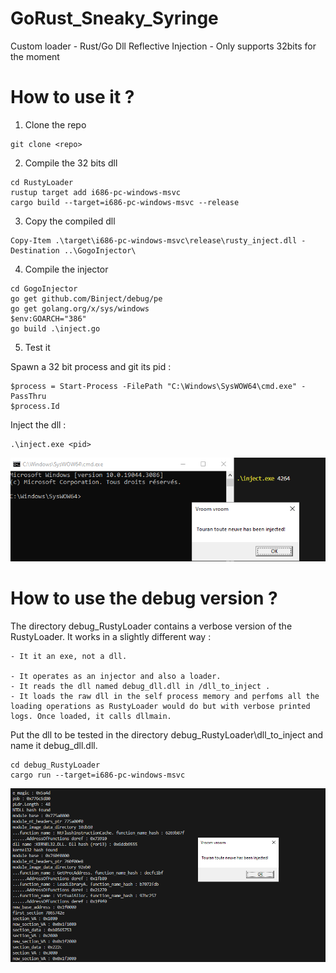 # GoRust_Sneaky_Syringe
Custom loader - Rust/Go Dll Reflective Injection - Only supports 32bits for the moment

# How to use it ?

1. Clone the repo
```
git clone <repo>
```

2. Compile the 32 bits dll
```
cd RustyLoader
rustup target add i686-pc-windows-msvc
cargo build --target=i686-pc-windows-msvc --release
```

3. Copy the compiled dll
```
Copy-Item .\target\i686-pc-windows-msvc\release\rusty_inject.dll -Destination ..\GogoInjector\
```

4. Compile the injector
```
cd GogoInjector
go get github.com/Binject/debug/pe
go get golang.org/x/sys/windows
$env:GOARCH="386"
go build .\inject.go
```

5. Test it

Spawn a 32 bit process and git its pid :
```
$process = Start-Process -FilePath "C:\Windows\SysWOW64\cmd.exe" -PassThru
$process.Id
```

Inject the dll :
```
.\inject.exe <pid>
```
![Alt text](/assets/injected.png)

# How to use the debug version ?

The directory debug_RustyLoader contains a verbose version of the RustyLoader. 
It works in a slightly different way :

	- It it an exe, not a dll. 
    
	- It operates as an injector and also a loader.
	- It reads the dll named debug_dll.dll in /dll_to_inject .
	- It loads the raw dll in the self process memory and perfoms all the loading operations as RustyLoader would do but with verbose printed logs. Once loaded, it calls dllmain.

Put the dll to be tested in the directory debug_RustyLoader\dll_to_inject and name it debug_dll.dll.
```
cd debug_RustyLoader
cargo run --target=i686-pc-windows-msvc
```
![Alt text](/assets/injected_verbose.png)